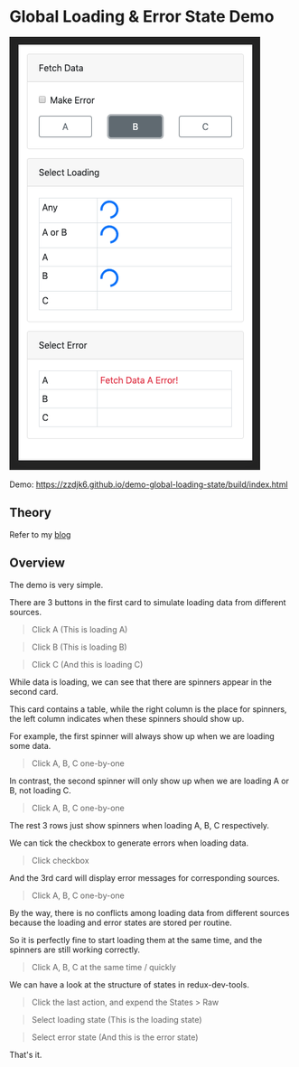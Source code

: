 # Global Loading & Error State Demo

![screenshot](./screenshot.png)

Demo: https://zzdjk6.github.io/demo-global-loading-state/build/index.html

## Theory

Refer to my [blog](https://medium.com/@zzdjk6/implement-global-loading-and-error-state-with-redux-thunk-routine-and-typescript-b278f93e99fd)

## Overview

The demo is very simple.

There are 3 buttons in the first card to simulate loading data from different sources.

> Click A (This is loading A)

> Click B (This is loading B)

> Click C (And this is loading C)

While data is loading, we can see that there are spinners appear in the second card.

This card contains a table, while the right column is the place for spinners, the left column indicates when these spinners should show up.

For example, the first spinner will always show up when we are loading some data.

> Click A, B, C one-by-one

In contrast, the second spinner will only show up when we are loading A or B, not loading C.

> Click A, B, C one-by-one

The rest 3 rows just show spinners when loading A, B, C respectively.

We can tick the checkbox to generate errors when loading data.

> Click checkbox

And the 3rd card will display error messages for corresponding sources.

> Click A, B, C one-by-one

By the way, there is no conflicts among loading data from different sources because the loading and error states are stored per routine.

So it is perfectly fine to start loading them at the same time, and the spinners are still working correctly.

> Click A, B, C at the same time / quickly

We can have a look at the structure of states in redux-dev-tools.

> Click the last action, and expend the States > Raw

> Select loading state (This is the loading state)

> Select error state (And this is the error state)

That's it.
